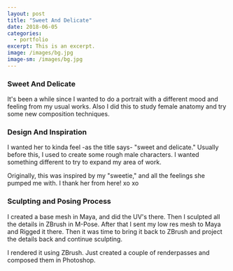 ```yaml
---
layout: post
title: "Sweet And Delicate"
date: 2018-06-05
categories:
  - portfolio
excerpt: This is an excerpt.
image: /images/bg.jpg
image-sm: /images/bg.jpg
---
```

### Sweet And Delicate
It's been a while since I wanted to do a portrait with a different mood and feeling from my usual works.
Also I did this to study female anatomy and try some new composition techniques.

### Design And Inspiration

I wanted her to kinda feel -as the title says- "sweet and delicate." Usually before this, I used to create some rough male characters. I wanted something different to try to expand my area of work.

Originally, this was inspired by my "sweetie," and all the feelings she pumped me with. I thank her from here! xo xo

### Sculpting and Posing Process

I created a base mesh in Maya, and did the UV's there. Then I sculpted all the details in ZBrush in M-Pose. After that I sent my low res mesh to Maya and Rigged it there. Then it was time to bring it back to ZBrush and project the details back and continue sculpting.

I rendered it using ZBrush. Just created a couple of renderpasses and composed them in Photoshop.
